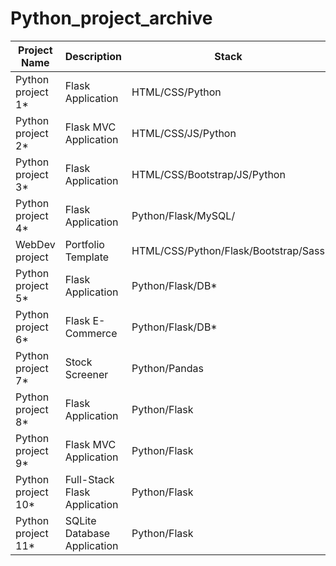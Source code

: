 # Python_project_archive

| Project Name | Description | Stack | Link |
| ------------ | ----------- | ----- | ---- |
| Python project 1* | Flask Application | HTML/CSS/Python | Incomplete | [link](https://github.com/T000bias/Python_project_archive/tree/main/flask%20app%201) |
| Python project 2* | Flask MVC Application | HTML/CSS/JS/Python | Incomplete | [link]()
| Python project 3* | Flask Application | HTML/CSS/Bootstrap/JS/Python | Incomplete | [link]()
| Python project 4* | Flask Application | Python/Flask/MySQL/ | Incomplete | [link]()
| WebDev project    | Portfolio Template | HTML/CSS/Python/Flask/Bootstrap/Sass | Incomplete | [link]()
| Python project 5* | Flask Application | Python/Flask/DB* | Incomplete | [link]()
| Python project 6* | Flask E-Commerce | Python/Flask/DB* | Incomplete | [link]()
| Python project 7* | Stock Screener | Python/Pandas | Incomplete | [link]()
| Python project 8* | Flask Application | Python/Flask | Incomplete | [link]()
| Python project 9* | Flask MVC Application | Python/Flask | Incomplete | [link]()
| Python project 10* | Full-Stack Flask Application | Python/Flask | Incomplete | [link]()
| Python project 11* | SQLite Database Application | Python/Flask | Incomplete | [link]()
